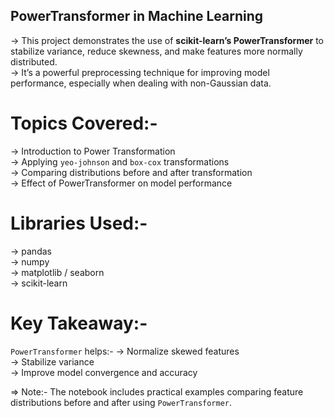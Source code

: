 ## PowerTransformer in Machine Learning

-> This project demonstrates the use of **scikit-learn’s PowerTransformer** to stabilize variance, reduce skewness, and make features more normally distributed.  
-> It’s a powerful preprocessing technique for improving model performance, especially when dealing with non-Gaussian data.


# Topics Covered:-
-> Introduction to Power Transformation  
-> Applying `yeo-johnson` and `box-cox` transformations  
-> Comparing distributions before and after transformation  
-> Effect of PowerTransformer on model performance  


# Libraries Used:-
-> pandas  
-> numpy  
-> matplotlib / seaborn  
-> scikit-learn  


# Key Takeaway:-
`PowerTransformer` helps:-
  -> Normalize skewed features  
  -> Stabilize variance  
  -> Improve model convergence and accuracy  


=> Note:-  The notebook includes practical examples comparing feature distributions before and after using `PowerTransformer`.
